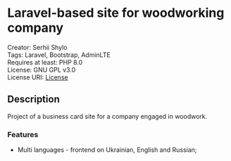 # Laravel-based site for woodworking company

Creator: Serhii Shylo<br>
Tags: Laravel, Bootstrap, AdminLTE<br>
Requires at least: PHP 8.0<br>
License: GNU GPL v3.0<br>
License URI: [License](https://opensource.org/licenses/GPL-3.0)

## Description

Project of a business card site for a company engaged in woodwork.

### Features

   - Multi languages - frontend on Ukrainian, English and Russian;
